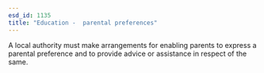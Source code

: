 ```yaml
---
esd_id: 1135
title: "Education -  parental preferences"
---
```


A local authority must make arrangements for enabling parents to express a parental preference and to provide advice or assistance in respect of the same.

